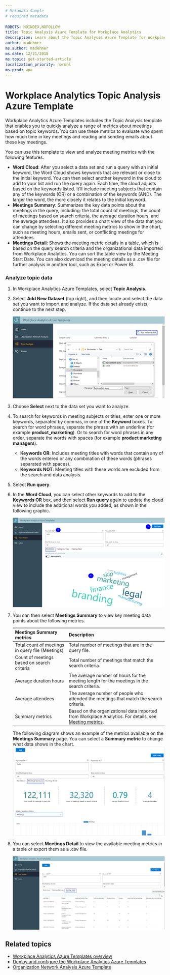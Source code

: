```yaml
---
# Metadata Sample
# required metadata

ROBOTS: NOINDEX,NOFOLLOW
title: Topic Analysis Azure Template for Workplace Analytics 
description: Learn about the Topic Analysis Azure Template for Workplace Analytics and how to use it for advanced data analysis
author: madehmer
ms.author: madehmer
ms.date: 12/21/2018
ms.topic: get-started-article
localization_priority: normal 
ms.prod: wpa
---
```

# Workplace Analytics Topic Analysis Azure Template

Workplace Analytics Azure Templates includes the Topic Analysis template that enables you to quickly analyze a range of metrics about meetings based on topic keywords. You can use these metrics to evaluate who spent how much time in key meetings and reading and sending emails about these key meetings.  

You can use this template to view and analyze meeting metrics with the following features.

* **Word Cloud**: After you select a data set and run a query with an initial keyword, the Word Cloud shows keywords that are relevant or close to the initial keyword. You can then select another keyword in the cloud to add to your list and run the query again. Each time, the cloud adjusts based on the keywords listed. It’ll include meeting subjects that contain any of the keywords (OR) or a combination of the keywords (AND). The larger the word, the more closely it relates to the initial keyword.
* **Meetings Summary**: Summarizes the key data points about the meetings in the query, including: the total count of meetings, the count of meetings based on search criteria, the average duration hours, and the average attendees. It also provides a chart view of the data that you can change by selecting different meeting metrics to show in the chart, such as meeting hours, emails sent, or conflicting meetings for attendees.
* **Meetings Detail**: Shows the meeting metric details in a table, which is based on the query search criteria and the organizational data imported from Workplace Analytics. You can sort the table view by the Meeting Start Date. You can also download the meeting details as a .csv file for further analysis in another tool, such as Excel or Power BI.

### Analyze topic data

1. In Workplace Analytics Azure Templates, select **Topic Analysis**.
2. Select **Add New Dataset** (top right), and then locate and select the data set you want to import and analyze. If the data set already exists, continue to the next step.

   ![New Topic Analysis data set](./images/topa-new-dataset.png)

3. Choose **Select** next to the data set you want to analyze.
4. To search for keywords in meeting subjects or titles, enter one or more keywords, separated by commas, in one of the **Keyword** boxes. To search for word phrases, separate the phrase with an underline (for example **product_marketing**). Or to search for word phrases in any order, separate the words with spaces (for example **product marketing managers**).

   * **Keywords OR**: Includes meeting titles with words that contain any of the words entered or any combination of these words (phrases separated with spaces).
   * **Keywords NOT**: Meeting titles with these words are excluded from the search and data analysis.
5. Select **Run query**.
6. In the **Word Cloud**, you can select other keywords to add to the **Keywords OR** box, and then select **Run query** again to update the cloud view to include the additional words you added, as shown in the following graphic.

   ![Topic Analysis Word Cloud](./images/topa-word-cloud.png)

7. You can then select **Meetings Summary** to view key meeting data points about the following metrics.

   Meetings Summary metrics |Description
   ------------------------|------------
   Total count of meetings in query file (Meetings) | Total number of meetings that are in the query file.
   Count of meetings based on search criteria | Total number of meetings that match the search criteria.
   Average duration hours | The average number of hours for the meeting length for the meetings in the search criteria.
   Average attendees | The average number of people who attended the meetings that match the search criteria.
   Summary metrics | Based on the organizational data imported from Workplace Analytics. For details, see [Meeting metrics](../use/metric-definitions.md#meeting-metrics).

   The following diagram shows an example of the metrics available on the **Meetings Summary** page. You can select a **Summary metric** to change what data shows in the chart.
   ![Topic Analysis Meeting Summary page](./images/topa-meetings-summary.png)

8. You can select **Meetings Detail** to view the available meeting metrics in a table or export them as a .csv file.

   ![Topic Analysis Meeting Details page](./images/topa-meetings-detail.png)

## Related topics

* [Workplace Analytics Azure Templates overview](./overview.md)
* [Deploy and configure the Workplace Analytics Azure Templates](./deploy-configure.md)
* [Organization Network Analysis Azure Template](./organization-network-analysis.md)
